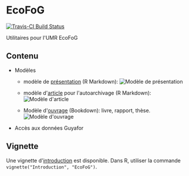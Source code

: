 # EcoFoG

[![Travis-CI Build Status](https://travis-ci.org/EcoFoG/EcoFoG.svg?branch=master)](https://travis-ci.org/EcoFoG/EcoFoG)

Utilitaires pour l'UMR EcoFoG

## Contenu

* Modèles 

  * modèle de [présentation](https://ecofog.github.io/EcoFoG/Presentation/Presentation.pdf) (R Markdown):
![Modèle de présentation](https://ecofog.github.io/EcoFoG/Presentation.png)
  
  * modèle d'[article](https://ecofog.github.io/EcoFoG/Article/introduction.html) pour l'autoarchivage (R Markdown):
![Modèle d'article](https://ecofog.github.io/EcoFoG/Article.png)

  *  Modèle d'[ouvrage](https://ecofog.github.io/EcoFoG/Ouvrage/docs/index.html) (Bookdown): livre, rapport, thèse. ![Modèle d'ouvrage](https://ecofog.github.io/EcoFoG/Ouvrage.png)

  
* Accès aux données Guyafor

## Vignette

Une vignette d'[introduction](https://ecofog.github.io/EcoFoG/Introduction.html) est disponible.
Dans R, utiliser la commande `vignette("Introduction", "EcoFoG")`.
